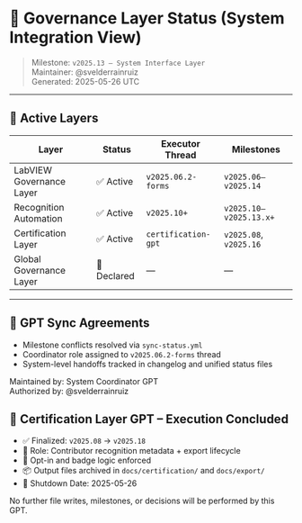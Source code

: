 # 🧱 Governance Layer Status (System Integration View)

> Milestone: `v2025.13 – System Interface Layer`  
> Maintainer: @svelderrainruiz  
> Generated: 2025-05-26 UTC

---

## 🧭 Active Layers

| Layer                     | Status       | Executor Thread        | Milestones |
|---------------------------|--------------|------------------------|------------|
| LabVIEW Governance Layer  | ✅ Active     | `v2025.06.2-forms`      | `v2025.06–v2025.14` |
| Recognition Automation    | ✅ Active     | `v2025.10+`             | `v2025.10–v2025.13.x+` |
| Certification Layer       | ✅ Active     | `certification-gpt`     | `v2025.08`, `v2025.16` |
| Global Governance Layer   | 🔘 Declared   | —                      | —          |

---

## 🔁 GPT Sync Agreements

- Milestone conflicts resolved via `sync-status.yml`
- Coordinator role assigned to `v2025.06.2-forms` thread
- System-level handoffs tracked in changelog and unified status files

Maintained by: System Coordinator GPT  
Authorized by: @svelderrainruiz

## 🧩 Certification Layer GPT – Execution Concluded

- ✅ Finalized: `v2025.08` → `v2025.18`
- 🧠 Role: Contributor recognition metadata + export lifecycle
- 🔐 Opt-in and badge logic enforced
- 📦 Output files archived in `docs/certification/` and `docs/export/`
- 📅 Shutdown Date: 2025-05-26

No further file writes, milestones, or decisions will be performed by this GPT.

